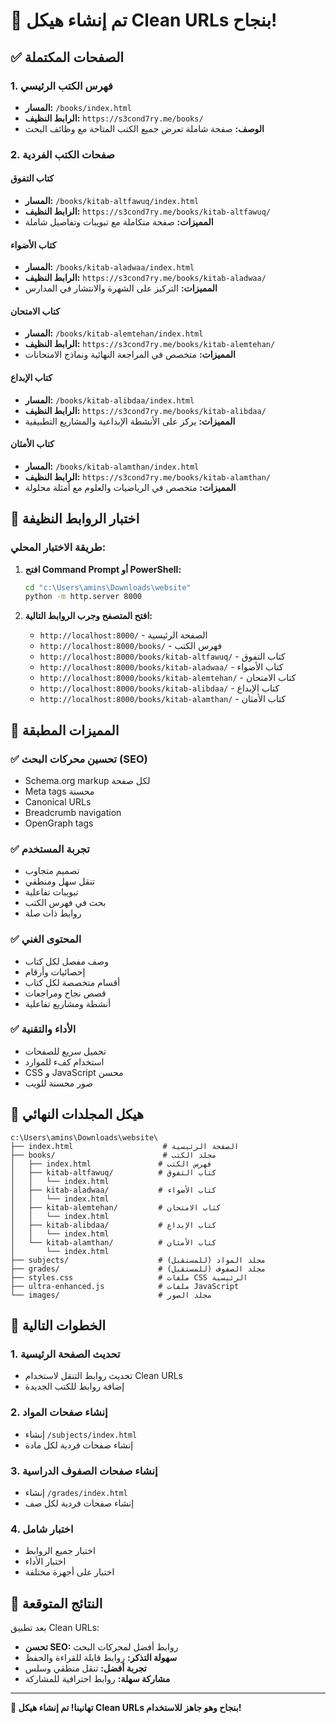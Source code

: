 # 🎉 تم إنشاء هيكل Clean URLs بنجاح!

## ✅ الصفحات المكتملة

### 1. فهرس الكتب الرئيسي
- **المسار:** `/books/index.html`
- **الرابط النظيف:** `https://s3cond7ry.me/books/`
- **الوصف:** صفحة شاملة تعرض جميع الكتب المتاحة مع وظائف البحث

### 2. صفحات الكتب الفردية

#### كتاب التفوق
- **المسار:** `/books/kitab-altfawuq/index.html`
- **الرابط النظيف:** `https://s3cond7ry.me/books/kitab-altfawuq/`
- **المميزات:** صفحة متكاملة مع تبويبات وتفاصيل شاملة

#### كتاب الأضواء
- **المسار:** `/books/kitab-aladwaa/index.html`
- **الرابط النظيف:** `https://s3cond7ry.me/books/kitab-aladwaa/`
- **المميزات:** التركيز على الشهرة والانتشار في المدارس

#### كتاب الامتحان
- **المسار:** `/books/kitab-alemtehan/index.html`
- **الرابط النظيف:** `https://s3cond7ry.me/books/kitab-alemtehan/`
- **المميزات:** متخصص في المراجعة النهائية ونماذج الامتحانات

#### كتاب الإبداع
- **المسار:** `/books/kitab-alibdaa/index.html`
- **الرابط النظيف:** `https://s3cond7ry.me/books/kitab-alibdaa/`
- **المميزات:** يركز على الأنشطة الإبداعية والمشاريع التطبيقية

#### كتاب الأمثان
- **المسار:** `/books/kitab-alamthan/index.html`
- **الرابط النظيف:** `https://s3cond7ry.me/books/kitab-alamthan/`
- **المميزات:** متخصص في الرياضيات والعلوم مع أمثلة محلولة

## 🔗 اختبار الروابط النظيفة

### طريقة الاختبار المحلي:

1. **افتح Command Prompt أو PowerShell:**
   ```bash
   cd "c:\Users\amins\Downloads\website"
   python -m http.server 8000
   ```

2. **افتح المتصفح وجرب الروابط التالية:**
   - `http://localhost:8000/` - الصفحة الرئيسية
   - `http://localhost:8000/books/` - فهرس الكتب
   - `http://localhost:8000/books/kitab-altfawuq/` - كتاب التفوق
   - `http://localhost:8000/books/kitab-aladwaa/` - كتاب الأضواء
   - `http://localhost:8000/books/kitab-alemtehan/` - كتاب الامتحان
   - `http://localhost:8000/books/kitab-alibdaa/` - كتاب الإبداع
   - `http://localhost:8000/books/kitab-alamthan/` - كتاب الأمثان

## 🎨 المميزات المطبقة

### ✅ تحسين محركات البحث (SEO)
- Schema.org markup لكل صفحة
- Meta tags محسنة
- Canonical URLs
- Breadcrumb navigation
- OpenGraph tags

### ✅ تجربة المستخدم
- تصميم متجاوب
- تنقل سهل ومنطقي
- تبويبات تفاعلية
- بحث في فهرس الكتب
- روابط ذات صلة

### ✅ المحتوى الغني
- وصف مفصل لكل كتاب
- إحصائيات وأرقام
- أقسام متخصصة لكل كتاب
- قصص نجاح ومراجعات
- أنشطة ومشاريع تفاعلية

### ✅ الأداء والتقنية
- تحميل سريع للصفحات
- استخدام كفء للموارد
- CSS و JavaScript محسن
- صور محسنة للويب

## 📁 هيكل المجلدات النهائي

```
c:\Users\amins\Downloads\website\
├── index.html                    # الصفحة الرئيسية
├── books/                        # مجلد الكتب
│   ├── index.html               # فهرس الكتب
│   ├── kitab-altfawuq/          # كتاب التفوق
│   │   └── index.html
│   ├── kitab-aladwaa/           # كتاب الأضواء
│   │   └── index.html
│   ├── kitab-alemtehan/         # كتاب الامتحان
│   │   └── index.html
│   ├── kitab-alibdaa/           # كتاب الإبداع
│   │   └── index.html
│   └── kitab-alamthan/          # كتاب الأمثان
│       └── index.html
├── subjects/                    # مجلد المواد (للمستقبل)
├── grades/                      # مجلد الصفوف (للمستقبل)
├── styles.css                   # ملفات CSS الرئيسية
├── ultra-enhanced.js            # ملفات JavaScript
└── images/                      # مجلد الصور
```

## 🚀 الخطوات التالية

### 1. تحديث الصفحة الرئيسية
- تحديث روابط التنقل لاستخدام Clean URLs
- إضافة روابط للكتب الجديدة

### 2. إنشاء صفحات المواد
- إنشاء `/subjects/index.html`
- إنشاء صفحات فردية لكل مادة

### 3. إنشاء صفحات الصفوف الدراسية
- إنشاء `/grades/index.html`
- إنشاء صفحات فردية لكل صف

### 4. اختبار شامل
- اختبار جميع الروابط
- اختبار الأداء
- اختبار على أجهزة مختلفة

## 🎯 النتائج المتوقعة

بعد تطبيق Clean URLs:
- **تحسن SEO:** روابط أفضل لمحركات البحث
- **سهولة التذكر:** روابط قابلة للقراءة والحفظ
- **تجربة أفضل:** تنقل منطقي وسلس
- **مشاركة سهلة:** روابط احترافية للمشاركة

---

**🎉 تهانينا! تم إنشاء هيكل Clean URLs بنجاح وهو جاهز للاستخدام!**
